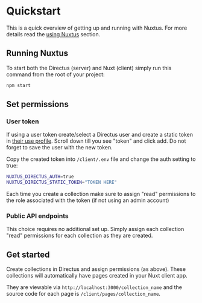 # Quickstart

This is a quick overview of getting up and running with Nuxtus. For more details read the [using Nuxtus](./using-nuxtus.md) section.

## Running Nuxtus

To start both the Directus (server) and Nuxt (client) simply run this command from the root of your project:

```bash
npm start
```

## Set permissions

### User token
If using a user token create/select a Directus user and create a static token in [their use profile](http://localhost:8055/admin/users/). Scroll down till you see "token" and click add. Do not forget to save the user with the new token.

Copy the created token into `/client/.env` file and change the auth setting to true:

```bash
NUXTUS_DIRECTUS_AUTH=true
NUXTUS_DIRECTUS_STATIC_TOKEN="TOKEN HERE"
```
Each time you create a collection make sure to assign "read" permissions to the role associated with the token (if not using an admin account)

### Public API endpoints

This choice requires no additional set up. Simply assign each collection "read" permissions for each collection as they are created.

## Get started

Create collections in Directus and assign permissions (as above). These collections will automatically have pages created in your Nuxt client app.

They are viewable via `http://localhost:3000/collection_name` and the source code for each page is `/client/pages/collection_name`.